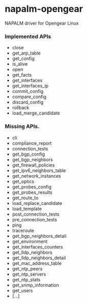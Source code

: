# napalm-opengear

NAPALM driver for Opengear Linux

### Implemented APIs

* close
* get_arp_table
* get_config
* is_alive
* open
* get_facts
* get_interfaces
* get_interfaces_ip
* commit_config
* compare_config
* discard_config
* rollback
* load_merge_candidate


### Missing APIs.

* cli
* compliance_report
* connection_tests
* get_bgp_config
* get_bgp_neighbors
* get_firewall_policies
* get_ipv6_neighbors_table
* get_network_instances
* get_optics
* get_probes_config
* get_probes_results
* get_route_to
* load_replace_candidate
* load_template
* post_connection_tests
* pre_connection_tests
* ping
* traceroute
* get_bgp_neighbors_detail
* get_environment
* get_interfaces_counters
* get_lldp_neighbors
* get_lldp_neighbors_detail
* get_mac_address_table
* get_ntp_peers
* get_ntp_servers
* get_ntp_stats
* get_snmp_information
* get_users
* [...]

